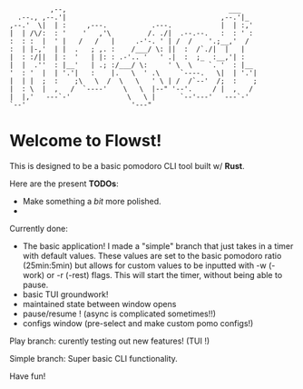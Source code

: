 
                                                              
```                                                            
          ,--,                                        ___     
  .--., ,--.'|                                      ,--.'|_   
,--.'  \|  | :     ,---.           .---.            |  | :,'  
|  | /\/:  : '    '   ,'\         /. ./|  .--.--.   :  : ' :  
:  : :  |  ' |   /   /   |     .-'-. ' | /  /    '.;__,'  /   
:  | |-,'  | |  .   ; ,. :    /___/ \: ||  :  /`./|  |   |    
|  : :/||  | :  '   | |: : .-'.. '   ' .|  :  ;_  :__,'| :    
|  |  .''  : |__'   | .; :/___/ \:     ' \  \    `. '  : |__  
'  : '  |  | '.'|   :    |.   \  ' .\     `----.   \|  | '.'| 
|  | |  ;  :    ;\   \  /  \   \   ' \ | /  /`--'  /;  :    ; 
|  : \  |  ,   /  `----'    \   \  |--" '--'.     / |  ,   /  
|  |,'   ---`-'              \   \ |      `--'---'   ---`-'   
`--'                          '---"                           
 ```                                                             


# Welcome to Flowst!

This is designed to be a basic pomodoro CLI tool built w/ **Rust**. 

Here are the present **TODOs**:
- Make something a *bit* more polished.
- 

Currently done:
- The basic application!
I made a "simple" branch that just takes in a timer with default values.
These values are set to the basic pomodoro ratio (25min:5min) but allows for
custom values to be inputted with -w (-work) or -r (-rest) flags.
This will start the timer, without being able to pause.
- basic TUI groundwork!
- maintained state between window opens
- pause/resume ! (async is complicated sometimes!!)
- configs window (pre-select and make custom pomo configs!)

Play branch:
curently testing out new features! (TUI !)

Simple branch:
Super basic CLI functionality.

Have fun!
